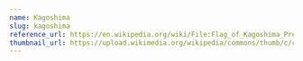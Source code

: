 ```yaml
---
name: Kagoshima
slug: kagoshima
reference_url: https://en.wikipedia.org/wiki/File:Flag_of_Kagoshima_Prefecture.svg
thumbnail_url: https://upload.wikimedia.org/wikipedia/commons/thumb/c/c5/Flag_of_Kagoshima_Prefecture.svg/120px-Flag_of_Kagoshima_Prefecture.svg.png
---
```

